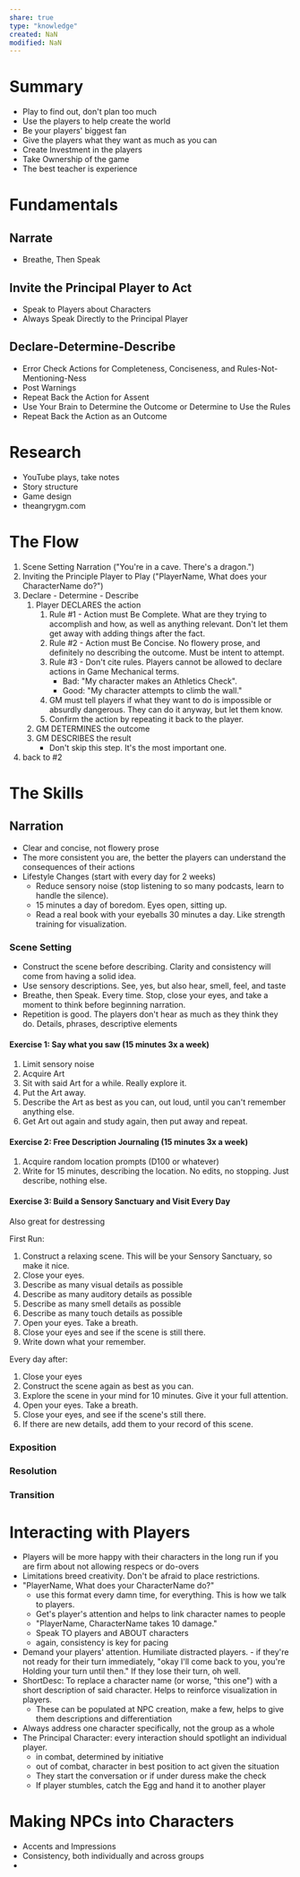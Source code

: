 ```yaml
---
share: true
type: "knowledge"
created: NaN 
modified: NaN
---
```

# Summary

- Play to find out, don't plan too much
- Use the players to help create the world
- Be your players' biggest fan
- Give the players what they want as much as you can
- Create Investment in the players
- Take Ownership of the game
- The best teacher is experience

# Fundamentals

## Narrate
- Breathe, Then Speak

## Invite the Principal Player to Act
- Speak to Players about Characters
- Always Speak Directly to the Principal Player
## Declare-Determine-Describe
- Error Check Actions for Completeness, Conciseness, and Rules-Not-Mentioning-Ness
- Post Warnings
- Repeat Back the Action for Assent
- Use Your Brain to Determine the Outcome or Determine to Use the Rules
- Repeat Back the Action as an Outcome


# Research
- YouTube plays, take notes
- Story structure
- Game design
- theangrygm.com

# The Flow
1. Scene Setting Narration ("You're in a cave.  There's a dragon.")
2. Inviting the Principle Player to Play ("PlayerName, What does your CharacterName do?")
3. Declare - Determine - Describe
	1. Player DECLARES the action
		1. Rule #1 - Action must Be Complete.  What are they trying to accomplish and how, as well as anything relevant.  Don't let them get away with adding things after the fact.
		2. Rule #2 - Action must Be Concise. No flowery prose, and definitely no describing the outcome.  Must be intent to attempt.
		3. Rule #3 - Don't cite rules.  Players cannot be allowed to declare actions in Game Mechanical terms.
			- Bad: "My character makes an Athletics Check".
			- Good: "My character attempts to climb the wall."
		4. GM must tell players if what they want to do is impossible or absurdly dangerous.  They can do it anyway, but let them know.
		5. Confirm the action by repeating it back to the player.
	1. GM DETERMINES the outcome
	2. GM DESCRIBES the result
		- Don't skip this step.  It's the most important one.
1. back to #2

# The Skills
## Narration
- Clear and concise, not flowery prose
- The more consistent you are, the better the players can understand the consequences of their actions
- Lifestyle Changes (start with every day for 2 weeks)
	- Reduce sensory noise (stop listening to so many podcasts, learn to handle the silence).
	- 15 minutes a day of boredom.  Eyes open, sitting up.
	- Read a real book with your eyeballs 30 minutes a day.  Like strength training for visualization.

### Scene Setting

- Construct the scene before describing.  Clarity and consistency will come from having a solid idea.
- Use sensory descriptions.  See, yes, but also hear, smell, feel, and taste
- Breathe, then Speak.  Every time.  Stop, close your eyes, and take a moment to think before beginning narration.
- Repetition is good.  The players don't hear as much as they think they do.  Details, phrases, descriptive elements
#### Exercise 1: Say what you saw (15 minutes 3x a week)
1. Limit sensory noise
2. Acquire Art
3. Sit with said Art for a while.  Really explore it.
4. Put the Art away.
5. Describe the Art as best as you can, out loud, until you can't remember anything else.
6. Get Art out again and study again, then put away and repeat.
#### Exercise 2: Free Description Journaling (15 minutes 3x a week)
1. Acquire random location prompts (D100 or whatever)
2. Write for 15 minutes, describing the location.  No edits, no stopping.  Just describe, nothing else.
#### Exercise 3: Build a Sensory Sanctuary and Visit Every Day
Also great for destressing

First Run:
1. Construct a relaxing scene.  This will be your Sensory Sanctuary, so make it nice.
2. Close your eyes.
3. Describe as many visual details as possible
4. Describe as many auditory details as possible
5. Describe as many smell details as possible
6. Describe as many touch details as possible
7. Open your eyes.  Take a breath.
8. Close your eyes and see if the scene is still there.
9. Write down what your remember.

Every day after:
1. Close your eyes
2. Construct the scene again as best as you can.
3. Explore the scene in your mind for 10 minutes.  Give it your full attention.
4. Open your eyes.  Take a breath.
5. Close your eyes, and see if the scene's still there.
6. If there are new details, add them to your record of this scene.

### Exposition
### Resolution
### Transition

# Interacting with Players
 - Players will be more happy with their characters in the long run if you are firm about not allowing respecs or do-overs
 - Limitations breed creativity.  Don't be afraid to place restrictions.
 - "PlayerName, What does your CharacterName do?"
	- use this format every damn time, for everything.  This is how we talk to players.
	- Get's player's attention and helps to link character names to people
	- "PlayerName, CharacterName takes 10 damage."
	- Speak TO players and ABOUT characters
	- again, consistency is key for pacing
- Demand your players' attention.  Humiliate distracted players.
		- if they're not ready for their turn immediately, "okay I'll come back to you, you're Holding your turn until then."  If they lose their turn, oh well.
- ShortDesc: To replace a character name (or worse, "this one") with a short description of said character.  Helps to reinforce visualization in players.
	- These can be populated at NPC creation, make a few, helps to give them descriptions and differentiation
- Always address one character specifically, not the group as a whole
- The Principal Character: every interaction should spotlight an individual player.
	- in combat, determined by initiative
	- out of combat, character in best position to act given the situation
	- They start the conversation or if under duress make the check
	- If player stumbles, catch the Egg and hand it to another player


# Making NPCs into Characters
- Accents and Impressions
- Consistency, both individually and across groups
- 
